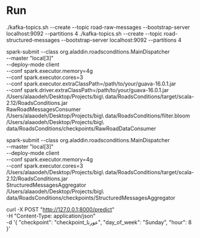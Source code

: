 # Run 
./kafka-topics.sh --create --topic road-raw-messages --bootstrap-server localhost:9092 --partitions 4 
./kafka-topics.sh --create --topic road-structured-messages --bootstrap-server localhost:9092 --partitions 4

spark-submit --class org.aladdin.roadsconditions.MainDispatcher \
  --master "local[3]" \
  --deploy-mode client \
  --conf spark.executor.memory=4g \
  --conf spark.executor.cores=3 \
  --conf spark.executor.extraClassPath=/path/to/your/guava-16.0.1.jar \
  --conf spark.driver.extraClassPath=/path/to/your/guava-16.0.1.jar \
  /Users/alaaodeh/Desktop/Projects/big\ data/RoadsConditions/target/scala-2.12/RoadsConditions.jar \
  RawRoadMessagesConsumer \
  /Users/alaaodeh/Desktop/Projects/big\ data/RoadsConditions/filter.bloom \
  /Users/alaaodeh/Desktop/Projects/big\ data/RoadsConditions/checkpoints/RawRoadDataConsumer

spark-submit --class org.aladdin.roadsconditions.MainDispatcher \
  --master "local[3]" \
  --deploy-mode client \
  --conf spark.executor.memory=4g \
  --conf spark.executor.cores=3 \
  /Users/alaaodeh/Desktop/Projects/big\ data/RoadsConditions/target/scala-2.12/RoadsConditions.jar \
  StructuredMessagesAggregator \
  /Users/alaaodeh/Desktop/Projects/big\ data/RoadsConditions/checkpoints/StructuredMessagesAggregator

curl -X POST "http://127.0.0.1:8000/predict" \
     -H "Content-Type: application/json" \
     -d '{
           "checkpoint": "checkpoint_عورتا",
           "day_of_week": "Sunday",
           "hour": 8
         }'

